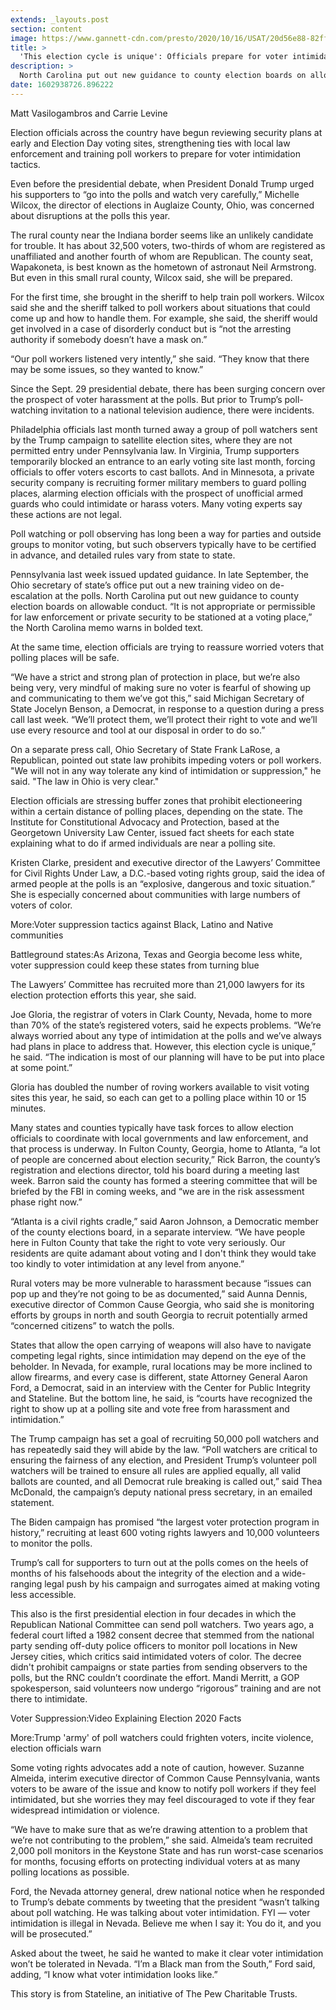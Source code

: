 ```yaml
--- 
extends: _layouts.post 
section: content 
image: https://www.gannett-cdn.com/presto/2020/10/16/USAT/20d56e88-82ff-4c0d-8616-8e8d1b24f94f-AP_Election_2020_Voting_Georgia.jpg?crop=1999,1125,x0,y77&width=1999&height=1125&format=pjpg&auto=webp 
title: > 
  'This election cycle is unique': Officials prepare for voter intimidation threats 
description: > 
  North Carolina put out new guidance to county election boards on allowable conduct.He was talking about voter intimidation.FYI — voter intimidation is illegal in Nevada.Believe me when I say it: You do it, and you will be prosecuted.”Asked about the tweet, he said he wanted to make it clear voter intimidation won’t be tolerated in Nevada.“I’m a Black man from the South,” Ford said, adding, “I know what voter intimidation looks like.”This story is from Stateline, an initiative of The Pew Charitable Trusts. 
date: 1602938726.896222 
--- 
```

Matt Vasilogambros and Carrie Levine

Election officials across the country have begun reviewing security plans at early and Election Day voting sites, strengthening ties with local law enforcement and training poll workers to prepare for voter intimidation tactics.

Even before the presidential debate, when President Donald Trump urged his supporters to “go into the polls and watch very carefully,” Michelle Wilcox, the director of elections in Auglaize County, Ohio, was concerned about disruptions at the polls this year.

The rural county near the Indiana border seems like an unlikely candidate for trouble. It has about 32,500 voters, two-thirds of whom are registered as unaffiliated and another fourth of whom are Republican. The county seat, Wapakoneta, is best known as the hometown of astronaut Neil Armstrong. But even in this small rural county, Wilcox said, she will be prepared.

For the first time, she brought in the sheriff to help train poll workers. Wilcox said she and the sheriff talked to poll workers about situations that could come up and how to handle them. For example, she said, the sheriff would get involved in a case of disorderly conduct but is “not the arresting authority if somebody doesn’t have a mask on.”

“Our poll workers listened very intently,” she said. “They know that there may be some issues, so they wanted to know.”

Since the Sept. 29 presidential debate, there has been surging concern over the prospect of voter harassment at the polls. But prior to Trump’s poll-watching invitation to a national television audience, there were incidents.

Philadelphia officials last month turned away a group of poll watchers sent by the Trump campaign to satellite election sites, where they are not permitted entry under Pennsylvania law. In Virginia, Trump supporters temporarily blocked an entrance to an early voting site last month, forcing officials to offer voters escorts to cast ballots. And in Minnesota, a private security company is recruiting former military members to guard polling places, alarming election officials with the prospect of unofficial armed guards who could intimidate or harass voters. Many voting experts say these actions are not legal.

Poll watching or poll observing has long been a way for parties and outside groups to monitor voting, but such observers typically have to be certified in advance, and detailed rules vary from state to state.

Pennsylvania last week issued updated guidance. In late September, the Ohio secretary of state’s office put out a new training video on de-escalation at the polls. North Carolina put out new guidance to county election boards on allowable conduct. “It is not appropriate or permissible for law enforcement or private security to be stationed at a voting place,” the North Carolina memo warns in bolded text.

At the same time, election officials are trying to reassure worried voters that polling places will be safe.

“We have a strict and strong plan of protection in place, but we’re also being very, very mindful of making sure no voter is fearful of showing up and communicating to them we’ve got this,” said Michigan Secretary of State Jocelyn Benson, a Democrat, in response to a question during a press call last week. “We’ll protect them, we’ll protect their right to vote and we’ll use every resource and tool at our disposal in order to do so.”

On a separate press call, Ohio Secretary of State Frank LaRose, a Republican, pointed out state law prohibits impeding voters or poll workers. "We will not in any way tolerate any kind of intimidation or suppression," he said. "The law in Ohio is very clear."

Election officials are stressing buffer zones that prohibit electioneering within a certain distance of polling places, depending on the state. The Institute for Constitutional Advocacy and Protection, based at the Georgetown University Law Center, issued fact sheets for each state explaining what to do if armed individuals are near a polling site.

Kristen Clarke, president and executive director of the Lawyers’ Committee for Civil Rights Under Law, a D.C.-based voting rights group, said the idea of armed people at the polls is an “explosive, dangerous and toxic situation.” She is especially concerned about communities with large numbers of voters of color.

More:Voter suppression tactics against Black, Latino and Native communities

Battleground states:As Arizona, Texas and Georgia become less white, voter suppression could keep these states from turning blue

The Lawyers’ Committee has recruited more than 21,000 lawyers for its election protection efforts this year, she said.

Joe Gloria, the registrar of voters in Clark County, Nevada, home to more than 70% of the state’s registered voters, said he expects problems. “We’re always worried about any type of intimidation at the polls and we’ve always had plans in place to address that. However, this election cycle is unique,” he said. “The indication is most of our planning will have to be put into place at some point.”

Gloria has doubled the number of roving workers available to visit voting sites this year, he said, so each can get to a polling place within 10 or 15 minutes.

Many states and counties typically have task forces to allow election officials to coordinate with local governments and law enforcement, and that process is underway. In Fulton County, Georgia, home to Atlanta, “a lot of people are concerned about election security,” Rick Barron, the county’s registration and elections director, told his board during a meeting last week. Barron said the county has formed a steering committee that will be briefed by the FBI in coming weeks, and “we are in the risk assessment phase right now.”

“Atlanta is a civil rights cradle,” said Aaron Johnson, a Democratic member of the county elections board, in a separate interview. “We have people here in Fulton County that take the right to vote very seriously. Our residents are quite adamant about voting and I don't think they would take too kindly to voter intimidation at any level from anyone.”

Rural voters may be more vulnerable to harassment because “issues can pop up and they’re not going to be as documented,” said Aunna Dennis, executive director of Common Cause Georgia, who said she is monitoring efforts by groups in north and south Georgia to recruit potentially armed “concerned citizens” to watch the polls.

States that allow the open carrying of weapons will also have to navigate competing legal rights, since intimidation may depend on the eye of the beholder. In Nevada, for example, rural locations may be more inclined to allow firearms, and every case is different, state Attorney General Aaron Ford, a Democrat, said in an interview with the Center for Public Integrity and Stateline. But the bottom line, he said, is “courts have recognized the right to show up at a polling site and vote free from harassment and intimidation.”

The Trump campaign has set a goal of recruiting 50,000 poll watchers and has repeatedly said they will abide by the law. “Poll watchers are critical to ensuring the fairness of any election, and President Trump’s volunteer poll watchers will be trained to ensure all rules are applied equally, all valid ballots are counted, and all Democrat rule breaking is called out,” said Thea McDonald, the campaign’s deputy national press secretary, in an emailed statement.

The Biden campaign has promised “the largest voter protection program in history,” recruiting at least 600 voting rights lawyers and 10,000 volunteers to monitor the polls.

Trump’s call for supporters to turn out at the polls comes on the heels of months of his falsehoods about the integrity of the election and a wide-ranging legal push by his campaign and surrogates aimed at making voting less accessible.

This also is the first presidential election in four decades in which the Republican National Committee can send poll watchers. Two years ago, a federal court lifted a 1982 consent decree that stemmed from the national party sending off-duty police officers to monitor poll locations in New Jersey cities, which critics said intimidated voters of color. The decree didn't prohibit campaigns or state parties from sending observers to the polls, but the RNC couldn’t coordinate the effort. Mandi Merritt, a GOP spokesperson, said volunteers now undergo “rigorous” training and are not there to intimidate.

Voter Suppression:Video Explaining Election 2020 Facts

More:Trump 'army' of poll watchers could frighten voters, incite violence, election officials warn

Some voting rights advocates add a note of caution, however. Suzanne Almeida, interim executive director of Common Cause Pennsylvania, wants voters to be aware of the issue and know to notify poll workers if they feel intimidated, but she worries they may feel discouraged to vote if they fear widespread intimidation or violence.

“We have to make sure that as we’re drawing attention to a problem that we’re not contributing to the problem,” she said. Almeida’s team recruited 2,000 poll monitors in the Keystone State and has run worst-case scenarios for months, focusing efforts on protecting individual voters at as many polling locations as possible.

Ford, the Nevada attorney general, drew national notice when he responded to Trump’s debate comments by tweeting that the president “wasn’t talking about poll watching. He was talking about voter intimidation. FYI — voter intimidation is illegal in Nevada. Believe me when I say it: You do it, and you will be prosecuted.”

Asked about the tweet, he said he wanted to make it clear voter intimidation won’t be tolerated in Nevada. “I’m a Black man from the South,” Ford said, adding, “I know what voter intimidation looks like.”

This story is from Stateline, an initiative of The Pew Charitable Trusts.